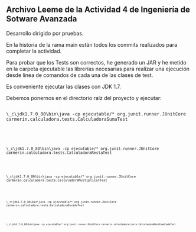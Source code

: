 Archivo Leeme de la Actividad 4 de Ingeniería de Sotware Avanzada
-----------------------------------------------------------------

Desarrollo dirigido por pruebas.

En la historia de la rama main están todos los commits realizados para completar la actividad.

Para probar que los Tests son correctos, he generado un JAR y he metido en la carpeta ejecutable las librerías necesarias para realizar una ejecución desde línea de comandos de cada una de las clases de test.

Es conveniente ejecutar las clases con JDK 1.7.

Debemos ponernos en el directorio raíz del proyecto y ejecutar:

<code>
\_c\jdk1.7.0_80\bin\java -cp ejecutable/* org.junit.runner.JUnitCore carmerin.calculadora.tests.CalculadoraSumaTest
<br><br>

<code>
\_c\jdk1.7.0_80\bin\java -cp ejecutable/* org.junit.runner.JUnitCore carmerin.calculadora.tests.CalculadoraRestaTest
<br><br>

<code>
\_c\jdk1.7.0_80\bin\java -cp ejecutable/* org.junit.runner.JUnitCore carmerin.calculadora.tests.CalculadoraMultiplicarTest
<br><br>

<code>
\_c\jdk1.7.0_80\bin\java -cp ejecutable/* org.junit.runner.JUnitCore carmerin.calculadora.tests.CalculadoraDivideTest
<br><br>

<code>
\_c\jdk1.7.0_80\bin\java -cp ejecutable/* org.junit.runner.JUnitCore carmerin.calculadora.tests.CalculadoraRaizCuadradaTest
<br><br>